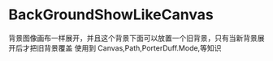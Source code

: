 # BackGroundShowLikeCanvas
背景图像画布一样展开，并且这个背景下面可以放置一个旧背景，只有当新背景展开后才把旧背景覆盖
使用到 Canvas,Path,PorterDuff.Mode,等知识
